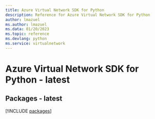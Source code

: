 ```yaml
---
title: Azure Virtual Network SDK for Python
description: Reference for Azure Virtual Network SDK for Python
author: lmazuel
ms.author: lmazuel
ms.data: 01/20/2023
ms.topic: reference
ms.devlang: python
ms.service: virtualnetwork
---
```

# Azure Virtual Network SDK for Python - latest
## Packages - latest
[!INCLUDE [packages](virtual-network-index.md)]